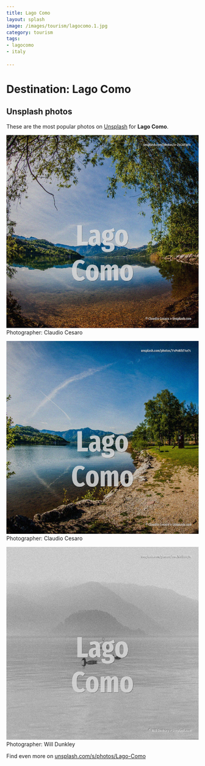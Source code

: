 ```yaml
---
title: Lago Como
layout: splash
image: /images/tourism/lagocomo.1.jpg
category: tourism
tags:
- lagocomo
- italy

---
```

# Destination: Lago Como



 
## Unsplash photos
These are the most popular photos on [Unsplash](https://unsplash.com) for **Lago Como**.
 
![Lago Como](/images/tourism/lagocomo.1.jpg)
Photographer:  Claudio Cesaro
 
![Lago Como](/images/tourism/lagocomo.2.jpg)
Photographer:  Claudio Cesaro
 
![Lago Como](/images/tourism/lagocomo.3.jpg)
Photographer:  Will Dunkley
 
Find even more on [unsplash.com/s/photos/Lago-Como](https://unsplash.com/s/photos/Lago-Como)
 
